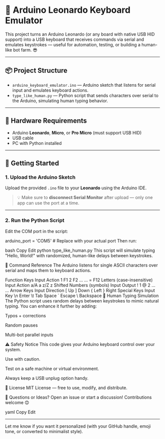 # 🧠 Arduino Leonardo Keyboard Emulator

This project turns an Arduino Leonardo (or any board with native USB HID support) into a USB keyboard that receives commands via serial and emulates keystrokes — useful for automation, testing, or building a human-like bot farm. 😎

---

## 📦 Project Structure

- `arduino_keyboard_emulator.ino` — Arduino sketch that listens for serial input and emulates keyboard actions.
- `type_like_human.py` — Python script that sends characters over serial to the Arduino, simulating human typing behavior.

---

## 🔌 Hardware Requirements

- Arduino **Leonardo**, **Micro**, or **Pro Micro** (must support USB HID)
- USB cable
- PC with Python installed

---

## 🚀 Getting Started

### 1. Upload the Arduino Sketch

Upload the provided `.ino` file to your **Leonardo** using the Arduino IDE.

> 💡 Make sure to **disconnect Serial Monitor** after upload — only one app can use the port at a time.

---

### 2. Run the Python Script

Edit the COM port in the script:

arduino_port = 'COM5'  # Replace with your actual port
Then run:

bash
Copy
Edit
python type_like_human.py
This script will simulate typing "Hello, World!" with randomized, human-like delays between keystrokes.

🧠 Command Reference
The Arduino listens for single ASCII characters over serial and maps them to keyboard actions.

Function Keys
Input	Action
1	F1
2	F2
...	...
=	F12
Letters (case-insensitive)
Input	Action
a/A	a
z/Z	z
Shifted Numbers (symbols)
Input	Output
!	1
@	2
...	...
Arrow Keys
Input	Direction
[	Up
]	Down
{	Left
}	Right
Special Keys
Input	Key
\n	Enter
\t	Tab
Space
`	Escape
\	Backspace
🤖 Human Typing Simulation
The Python script uses random delays between keystrokes to mimic natural typing. You can enhance it further by adding:

Typos + corrections

Random pauses

Multi-bot parallel inputs

⚠️ Safety Notice
This code gives your Arduino keyboard control over your system.

Use with caution.

Test on a safe machine or virtual environment.

Always keep a USB unplug option handy.

📄 License
MIT License — free to use, modify, and distribute.

💬 Questions or Ideas?
Open an issue or start a discussion! Contributions welcome 😊

yaml
Copy
Edit

---

Let me know if you want it personalized (with your GitHub handle, emoji tone, or converted to minimalist style).






